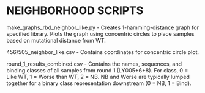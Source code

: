 NEIGHBORHOOD SCRIPTS
========================
make_graphs_rbd_neighbor_like.py - Creates 1-hamming-distance graph for specified library. Plots the graph using concentric circles to place samples based on mutational distance from WT. 

456/505_neighbor_like.csv - Contains coordinates for concentric circle plot.

round_1_results_combined.csv - Contains the names, sequences, and binding classes of all samples from round 1 (LY005+6+8). For class, 0 = Like WT, 1 = Worse than WT, 2 = NB. NB and Worse are typically lumped together for a binary class representation downstream (0 = NB, 1 = Bind). 
